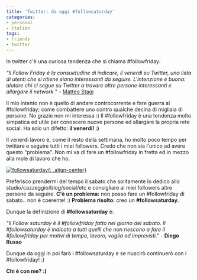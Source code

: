 ```yaml
---
title: 'Twitter: da oggi #followsaturday'
categories:
- personal
- italian
tags:
- friends
- twitter
---
```

In twitter c'è una curiosa tendenza che si chiama #followfriday:

_"Il Follow Friday è la consuetudine di indicare, il venerdì su Twitter, una
lista di utenti che si ritiene siano interessanti da seguire. L'intenzione è
buona: aiutare chi ci segue su Twitter a trovare altre persone interessanti e
allargare il network._" - [Matteo
Stagi](http://www.matteostagi.it/2009/follow-friday-le-persone-da-seguire-su-twitter/)

Il mio intento non è quello di andare controcorrente e fare guerra al
#followfriday; come combattere uno contro qualche decina di migliaia di
persone. No grazie non mi interessa :) Il #followfriday è una tendenza molto
simpatica ed utile per conoscere nuove persone ed allargare la propria rete
social. Ha solo un difetto: **il venerdì! :)**

Il venerdì lavoro e, come il resto della settimana, ho molto poco tempo per
twittare e seguire tutti i miei followers. Credo che non sia l'unico ad avere
questo "problema". Non mi va di fare un #followfriday in fretta ed in mezzo
alla mole di lavoro che ho.

[![followsaturday]({{site.url}}/assets/images/followsaturday.png){: .align-center}]({{site.url}}/assets/images/followsaturday.png)

Preferisco prendermi del tempo il sabato che solitamente lo dedico allo
studio/cazzeggio/blog/social/etc e consigliare ai miei followers altre persone
da seguire. **C'è un problema:** non posso fare un #followfriday di sabato..
non è coerente! :) **Problema risolto:** creo un **#followsaturday.**

Dunque la definizione di **#followsaturday** è:

_"Il Follow saturday è il #followfriday fatto nel giorno del sabato. Il
#followsaturday è indicato a tutti quelli che non riescono a fare il
#followfriday per motivi di tempo, lavoro, voglia ed imprevisti."_ \- **Diego
Russo**

Dunque da oggi in poi farò i #followsaturday e se riuscirò continuerò con i
#followfriday! :)

**Chi è con me? :)**
